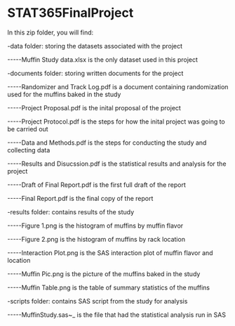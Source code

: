 # STAT365FinalProject



In this zip folder, you will find:



-data folder: storing the datasets associated with the project

-----Muffin Study data.xlsx is the only dataset used in this project



-documents folder: storing written documents for the project

-----Randomizer and Track Log.pdf is a document containing randomization used for the muffins baked in the study

-----Project Proposal.pdf is the inital proposal of the project

-----Project Protocol.pdf is the steps for how the inital project was going to be carried out

-----Data and Methods.pdf is the steps for conducting the study and collecting data

-----Results and Disucssion.pdf is the statistical results and analysis for the project

-----Draft of Final Report.pdf is the first full draft of the report

-----Final Report.pdf is the final copy of the report



-results folder: contains results of the study

-----Figure 1.png is the histogram of muffins by muffin flavor

-----Figure 2.png is the histogram of muffins by rack location

-----Interaction Plot.png is the SAS interaction plot of muffin flavor and location

-----Muffin Pic.png is the picture of the muffins baked in the study

-----Muffin Table.png is the table of summary statistics of the muffins



-scripts folder: contains SAS script from the study for analysis

-----MuffinStudy.sas~_ is the file that had the statistical analysis run in SAS
